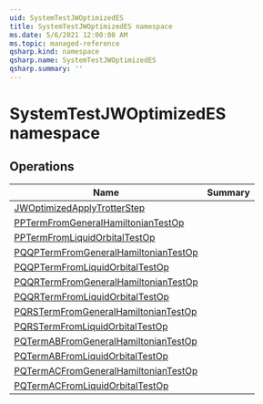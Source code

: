 ```yaml
---
uid: SystemTestJWOptimizedES
title: SystemTestJWOptimizedES namespace
ms.date: 5/6/2021 12:00:00 AM
ms.topic: managed-reference
qsharp.kind: namespace
qsharp.name: SystemTestJWOptimizedES
qsharp.summary: ''
---
```


# SystemTestJWOptimizedES namespace




<!-- summaries -->

## Operations

| Name | Summary |
|------|---------|
|[JWOptimizedApplyTrotterStep](xref:SystemTestJWOptimizedES.JWOptimizedApplyTrotterStep) | |
|[PPTermFromGeneralHamiltonianTestOp](xref:SystemTestJWOptimizedES.PPTermFromGeneralHamiltonianTestOp) | |
|[PPTermFromLiquidOrbitalTestOp](xref:SystemTestJWOptimizedES.PPTermFromLiquidOrbitalTestOp) | |
|[PQQPTermFromGeneralHamiltonianTestOp](xref:SystemTestJWOptimizedES.PQQPTermFromGeneralHamiltonianTestOp) | |
|[PQQPTermFromLiquidOrbitalTestOp](xref:SystemTestJWOptimizedES.PQQPTermFromLiquidOrbitalTestOp) | |
|[PQQRTermFromGeneralHamiltonianTestOp](xref:SystemTestJWOptimizedES.PQQRTermFromGeneralHamiltonianTestOp) | |
|[PQQRTermFromLiquidOrbitalTestOp](xref:SystemTestJWOptimizedES.PQQRTermFromLiquidOrbitalTestOp) | |
|[PQRSTermFromGeneralHamiltonianTestOp](xref:SystemTestJWOptimizedES.PQRSTermFromGeneralHamiltonianTestOp) | |
|[PQRSTermFromLiquidOrbitalTestOp](xref:SystemTestJWOptimizedES.PQRSTermFromLiquidOrbitalTestOp) | |
|[PQTermABFromGeneralHamiltonianTestOp](xref:SystemTestJWOptimizedES.PQTermABFromGeneralHamiltonianTestOp) | |
|[PQTermABFromLiquidOrbitalTestOp](xref:SystemTestJWOptimizedES.PQTermABFromLiquidOrbitalTestOp) | |
|[PQTermACFromGeneralHamiltonianTestOp](xref:SystemTestJWOptimizedES.PQTermACFromGeneralHamiltonianTestOp) | |
|[PQTermACFromLiquidOrbitalTestOp](xref:SystemTestJWOptimizedES.PQTermACFromLiquidOrbitalTestOp) | |


<!-- /summaries -->
